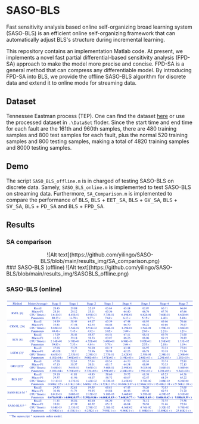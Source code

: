 # SASO-BLS

Fast sensitivity analysis based online self-organizing broad learning system (SASO-BLS) is an efficient online self-organizing framework that can automatically adjust BLS's structure during incremental learning.

This repository contains an implementation Matlab code. At present, we implements a novel fast partial differential-based sensitivity analysis (FPD-SA) approach to make the model more precise and concise. FPD-SA is a general method that can compress any differentiable model. By introducing FPD-SA into BLS, we provide the offline SASO-BLS algorithm for discrete data and extend it to online mode for streaming data.

## Dataset

Tennessee Eastman process (TEP). One can find the dataset [here](https://github.com/YKatser/CPDE/tree/master/TEP_data) or use the processed dataset in `.\DataSet` floder. Since the start time and end time  for each fault are the 161th and 960th samples, there are 480  training samples and 800 test samples for each fault, plus the  normal 520 training samples and 800 testing samples, making  a total of 4820 training samples and 8000 testing samples.

## Demo

The script `SASO_BLS_offline.m` is in charged of testing SASO-BLS on discrete data. Samely, `SASO_BLS_online.m` is implemented to test SASO-BLS on streaming data. Furthermore, `SA_Comparison.m` is implemented to compare the performance of <kbd>BLS</kbd>, <kbd>BLS</kbd> + <kbd>EET_SA</kbd>, <kbd>BLS</kbd> + <kbd>GV_SA</kbd>, <kbd>BLS</kbd> + <kbd>SV_SA</kbd>, <kbd>BLS</kbd> + <kbd>PD_SA</kbd> and <kbd>BLS</kbd> + <kbd>FPD_SA</kbd>.

## Results

### SA comparison
<div align=center>
![Alt text](https://github.com/yilingo/SASO-BLS/blob/main/results_img/SA_comparison.png)
</div>
### SASO-BLS (offline) 
![Alt text](https://github.com/yilingo/SASO-BLS/blob/main/results_img/SASOBLS_offline.png)

### SASO-BLS (online)
![Alt text](https://github.com/yilingo/SASO-BLS/blob/main/results_img/SASOBLS_online.png)

